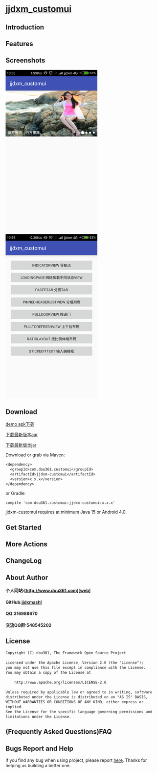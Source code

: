 
# [jjdxm_customui][project] #
## Introduction ##

## Features ##

## Screenshots ##

<img src="https://raw.githubusercontent.com/jjdxmashl/jjdxm_customui/master/screenshots/icon01.png" width="300"> 
<img src="https://raw.githubusercontent.com/jjdxmashl/jjdxm_customui/master/screenshots/icon02.png" width="300"> 
 
## Download ##

[demo apk下载][downapk]

[下载最新版本aar][lastaar]

[下载最新版本jar][lastjar]

Download or grab via Maven:

	<dependency>
	  <groupId>com.dou361.customui</groupId>
	  <artifactId>jjdxm-customui</artifactId>
	  <version>x.x.x</version>
	</dependency>

or Gradle:

	compile 'com.dou361.customui:jjdxm-customui:x.x.x'


jjdxm-customui requires at minimum Java 15 or Android 4.0.

## Get Started ##

## More Actions ##

## ChangeLog ##

## About Author ##

#### 个人网站:[http://www.dou361.com][web] ####
#### GitHub:[jjdxmashl][github] ####
#### QQ:316988670 ####
#### 交流QQ群:548545202 ####


## License ##

    Copyright (C) dou361, The Framework Open Source Project
    
    Licensed under the Apache License, Version 2.0 (the "License");
    you may not use this file except in compliance with the License.
    You may obtain a copy of the License at
    
     	http://www.apache.org/licenses/LICENSE-2.0
    
    Unless required by applicable law or agreed to in writing, software
    distributed under the License is distributed on an "AS IS" BASIS,
    WITHOUT WARRANTIES OR CONDITIONS OF ANY KIND, either express or implied.
    See the License for the specific language governing permissions and
    limitations under the License.

## (Frequently Asked Questions)FAQ ##
## Bugs Report and Help ##

If you find any bug when using project, please report [here][issues]. Thanks for helping us building a better one.




[web]:http://www.dou361.com
[github]:https://github.com/jjdxmashl/
[project]:https://github.com/jjdxmashl/jjdxm_customui/
[issues]:https://github.com/jjdxmashl/jjdxm_customui/issues/new
[downapk]:https://raw.githubusercontent.com/jjdxmashl/jjdxm_customui/master/apk/app-debug.apk
[lastaar]:https://raw.githubusercontent.com/jjdxmashl/jjdxm_baseutils/master/release/jjdxm-customui-1.0.0.aar
[lastjar]:https://raw.githubusercontent.com/jjdxmashl/jjdxm_baseutils/master/release/jjdxm-customui-1.0.0.jar
[icon01]:https://raw.githubusercontent.com/jjdxmashl/jjdxm_customui/master/screenshots/icon01.png
[icon02]:https://raw.githubusercontent.com/jjdxmashl/jjdxm_customui/master/screenshots/icon02.png